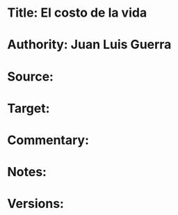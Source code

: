 # Title: El costo de la vida

# Authority: Juan Luis Guerra

# Source:

# Target:  

# Commentary:  

# Notes:  

# Versions:  